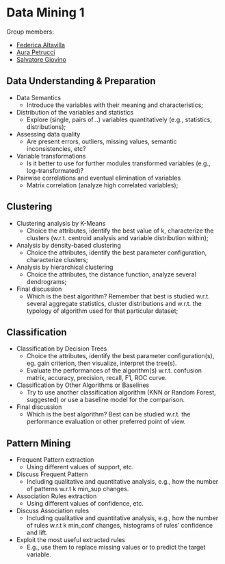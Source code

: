 # Data Mining 1

Group members:
- [Federica Altavilla](https://github.com/federicaaltavilla)
- [Aura Petrucci](https://github.com/aurapetrucci)
- [Salvatore Giovino](https://github.com/SalvoGiovi)

## Data Understanding & Preparation
-	Data Semantics
    -	Introduce the variables with their meaning and characteristics;
-	Distribution of the variables and statistics
    -	Explore (single, pairs of…) variables quantitatively (e.g., statistics, distributions);
-	Assessing data quality
    -	Are present errors, outliers, missing values, semantic inconsistencies, etc?
-	Variable transformations
    -	Is it better to use for further modules transformed variables (e.g., log-transformated)?
-	Pairwise correlations and eventual elimination of variables
    -	Matrix correlation (analyze high correlated variables);

## Clustering
-	Clustering analysis by K-Means
    -	Choice the attributes, identify the best value of k, characterize the clusters (w.r.t. centroid analysis and variable distribution within);
-	Analysis by density-based clustering
    -	Choice the attributes, identify the best parameter configuration, characterize clusters;
-	Analysis by hierarchical clustering
    -	Choice the attributes, the distance function, analyze several dendrograms;
-	Final discussion
    -	Which is the best algorithm? Remember that best is studied w.r.t. several aggregate statistics, cluster distributions and w.r.t. the typology of algorithm used for that particular dataset;

## Classification
-	Classification by Decision Trees
    -	Choice the attributes, identify the best parameter configuration(s), eg. gain criterion, then visualize, interpret the tree(s).
    -	Evaluate the performances of the algorithm(s) w.r.t. confusion matrix, accuracy, precision, recall, F1, ROC curve.
-	Classification by Other Algorithms or Baselines
    -	Try to use another classification algorithm (KNN or Random Forest, suggested) or use a baseline model for the comparison.
-	Final discussion
    -	Which is the best algorithm? Best can be studied w.r.t. the performance evaluation or other preferred point of view.

## Pattern Mining
-	Frequent Pattern extraction
    -	Using different values of support, etc.
-	Discuss Frequent Pattern
    -	Including qualitative and quantitative analysis, e.g., how the number of patterns w.r.t k min_sup changes.
-	Association Rules extraction
    -	Using different values of confidence, etc.
-	Discuss Association rules
    -	Including qualitative and quantitative analysis, e.g., how the number of rules w.r.t k min_conf changes, histograms of rules’ confidence and lift.
-	Exploit the most useful extracted rules
    -	E.g., use them to replace missing values or to predict the target variable.
